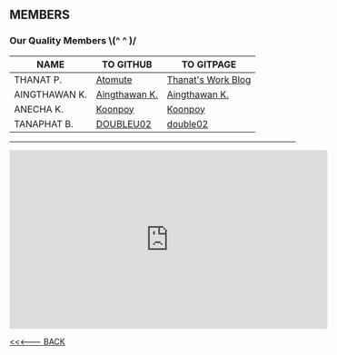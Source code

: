 ## MEMBERS

### Our Quality Members   \\(^ ^ )/

|NAME                |TO GITHUB                  |TO GITPAGE          |
|----------------|-------------------------------|--------------------|
|THANAT P.|[Atomute](https://github.com/Atomute/Atomute.github.io)|[Thanat's Work Blog](https://atomute.github.io/)|
|AINGTHAWAN K.|[Aingthawan K.](https://github.com/aingthawan)|[Aingthawan K.](https://aingthawan.github.io/) |
|ANECHA K.|[Koonpoy](https://github.com/Koonpoy)|[Koonpoy](https://koonpoy.github.io/)|
|TANAPHAT B.|[DOUBLEU02](https://github.com/DOUBLEU02)|[double02](https://doubleu02.github.io/)|

* * *

<iframe width="560" height="315" src="https://www.youtube.com/embed/W8x4m-qpmJ8?autoplay=1" title="YouTube video player" frameborder="0" allow="accelerometer; autoplay; clipboard-write; encrypted-media; gyroscope; picture-in-picture" allowfullscreen></iframe>

[<<<--- BACK](./)
